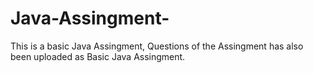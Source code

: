 # Java-Assingment- 
This is a basic Java Assingment, Questions of the Assingment has also been uploaded as Basic Java Assingment. 
